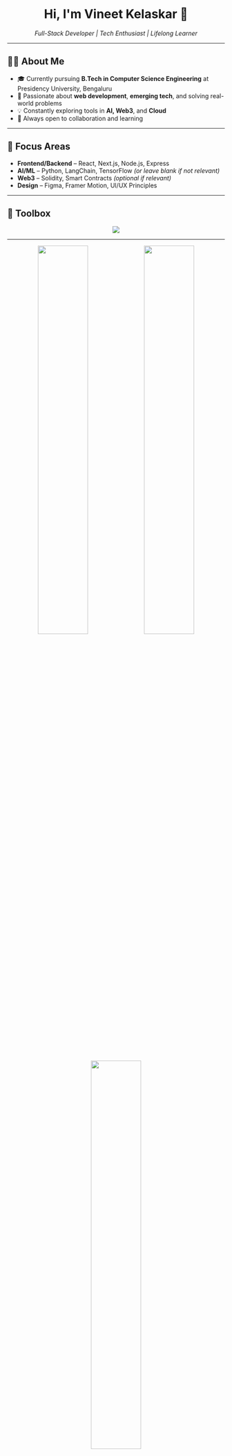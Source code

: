 <h1 align="center">Hi, I'm Vineet Kelaskar 🚀</h1>
<p align="center"><em>Full-Stack Developer | Tech Enthusiast | Lifelong Learner</em></p>

---

## 👨‍💻 About Me

- 🎓 Currently pursuing **B.Tech in Computer Science Engineering** at Presidency University, Bengaluru
- 🌱 Passionate about **web development**, **emerging tech**, and solving real-world problems
- 💡 Constantly exploring tools in **AI, Web3**, and **Cloud**
- 💬 Always open to collaboration and learning

---

## 🚀 Focus Areas

- **Frontend/Backend** – React, Next.js, Node.js, Express  
- **AI/ML** – Python, LangChain, TensorFlow *(or leave blank if not relevant)*  
- **Web3** – Solidity, Smart Contracts *(optional if relevant)*  
- **Design** – Figma, Framer Motion, UI/UX Principles

---

## 🧰 Toolbox

<p align="center">
  <img src="https://skillicons.dev/icons?i=html,css,js,ts,react,nextjs,nodejs,express,tailwind,mongodb,python,c,cpp,git,github,vscode,figma" />
</p>

---
<p align="center"> <img src="https://github-readme-stats.vercel.app/api?username=Vinland17&show_icons=true&theme=default" width="48%" /> <img src="https://github-readme-streak-stats.herokuapp.com?user=Vinland17&theme=default" width="48%" /> </p> <p align="center"> <img src="https://github-readme-stats.vercel.app/api/top-langs/?username=Vinland17&layout=compact&theme=default" width="48%" /> </p> <p align="center"> <img src="https://github-readme-activity-graph.cyclic.app/graph?username=Vinland17&bg_color=ffffff&color=000000&line=007acc&point=000000&area=true&hide_border=true" alt="GitHub Activity Graph" /> </p>
---

## 🌟 Projects

- 🚀 [**Project 1 Name**](https://github.com/Vinland17/your-repo-link)  
  <sub><em>Tech stack used</em></sub>  
  – Short description of the project and what it does

- 🧮 [**Project 2 Name**](https://github.com/Vinland17/your-repo-link)  
  <sub><em>Tech stack used</em></sub>  
  – Brief des
